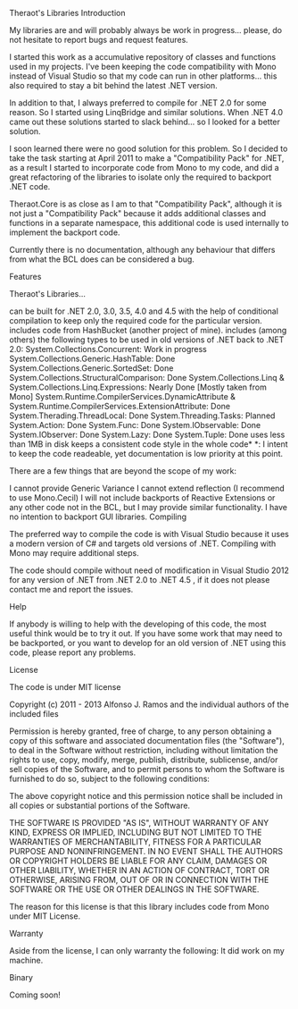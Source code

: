 Theraot's Libraries
Introduction

My libraries are and will probably always be work in progress... please, do not hesitate to report bugs and request features.

I started this work as a accumulative repository of classes and functions used in my projects. I've been keeping the code compatibility with Mono instead of Visual Studio so that my code can run in other platforms... this also required to stay a bit behind the latest .NET version.

In addition to that, I always preferred to compile for .NET 2.0 for some reason. So I started using LinqBridge and similar solutions. When .NET 4.0 came out these solutions started to slack behind... so I looked for a better solution.

I soon learned there were no good solution for this problem. So I decided to take the task starting at April 2011 to make a "Compatibility Pack" for .NET, as a result I started to incorporate code from Mono to my code, and did a great refactoring of the libraries to isolate only the required to backport .NET code.

Theraot.Core is as close as I am to that "Compatibility Pack", although it is not just a "Compatibility Pack" because it adds additional classes and functions in a separate namespace, this additional code is used internally to implement the backport code.

Currently there is no documentation, although any behaviour that differs from what the BCL does can be considered a bug.

Features

Theraot's Libraries...

can be built for .NET 2.0, 3.0, 3.5, 4.0 and 4.5 with the help of conditional compilation to keep only the required code for the particular version.
includes code from HashBucket (another project of mine).
includes (among others) the following types to be used in old versions of .NET back to .NET 2.0:
System.Collections.Concurrent: Work in progress
System.Collections.Generic.HashTable: Done
System.Collections.Generic.SortedSet: Done
System.Collections.StructuralComparison: Done
System.Collections.Linq & System.Collections.Linq.Expressions: Nearly Done [Mostly taken from Mono]
System.Runtime.CompilerServices.DynamicAttribute & System.Runtime.CompilerServices.ExtensionAttribute: Done
System.Therading.ThreadLocal: Done
System.Threading.Tasks: Planned
System.Action: Done
System.Func: Done
System.IObservable: Done
System.IObserver: Done
System.Lazy: Done
System.Tuple: Done
uses less than 1MB in disk
keeps a consistent code style in the whole code*
*: I intent to keep the code readeable, yet documentation is low priority at this point.

There are a few things that are beyond the scope of my work:

I cannot provide Generic Variance
I cannot extend reflection (I recommend to use Mono.Cecil)
I will not include backports of Reactive Extensions or any other code not in the BCL, but I may provide similar functionality.
I have no intention to backport GUI libraries.
Compiling

The preferred way to compile the code is with Visual Studio because it uses a modern version of C# and targets old versions of .NET. Compiling with Mono may require additional steps.

The code should compile without need of modification in Visual Studio 2012 for any version of .NET from .NET 2.0 to .NET 4.5 , if it does not please contact me and report the issues.

Help

If anybody is willing to help with the developing of this code, the most useful think would be to try it out. If you have some work that may need to be backported, or you want to develop for an old version of .NET using this code, please report any problems.

License

The code is under MIT license

Copyright (c) 2011 - 2013 Alfonso J. Ramos and the individual authors of the included files

Permission is hereby granted, free of charge, to any person obtaining a copy of this software and associated documentation files (the "Software"), to deal in the Software without restriction, including without limitation the rights to use, copy, modify, merge, publish, distribute, sublicense, and/or sell copies of the Software, and to permit persons to whom the Software is furnished to do so, subject to the following conditions:

The above copyright notice and this permission notice shall be included in all copies or substantial portions of the Software.

THE SOFTWARE IS PROVIDED "AS IS", WITHOUT WARRANTY OF ANY KIND, EXPRESS OR IMPLIED, INCLUDING BUT NOT LIMITED TO THE WARRANTIES OF MERCHANTABILITY, FITNESS FOR A PARTICULAR PURPOSE AND NONINFRINGEMENT. IN NO EVENT SHALL THE AUTHORS OR COPYRIGHT HOLDERS BE LIABLE FOR ANY CLAIM, DAMAGES OR OTHER LIABILITY, WHETHER IN AN ACTION OF CONTRACT, TORT OR OTHERWISE, ARISING FROM, OUT OF OR IN CONNECTION WITH THE SOFTWARE OR THE USE OR OTHER DEALINGS IN THE SOFTWARE.

The reason for this license is that this library includes code from Mono under MIT License.

Warranty

Aside from the license, I can only warranty the following: It did work on my machine.

Binary

Coming soon!
